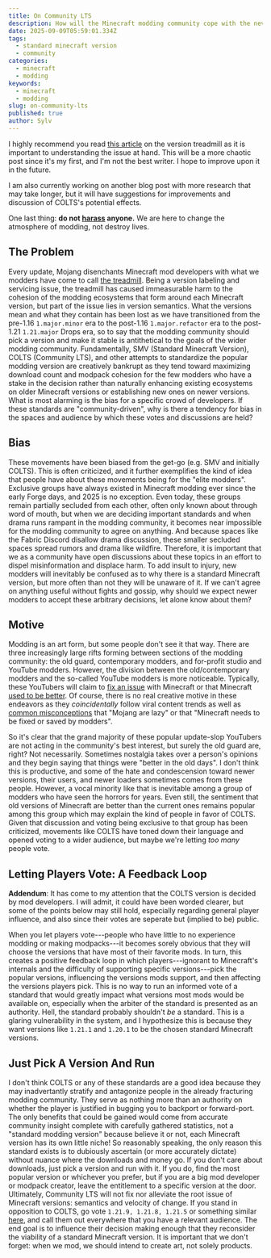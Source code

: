 ```yaml
---
title: On Community LTS
description: How will the Minecraft modding community cope with the never-ending cycle of breaking updates? Most certainly not with standards.
date: 2025-09-09T05:59:01.334Z
tags:
  - standard minecraft version
  - community
categories:
  - minecraft
  - modding
keywords:
  - minecraft
  - modding
slug: on-community-lts
published: true
author: Sylv
---
```


I highly recommend you read [this article](https://notes.highlysuspect.agency/blog/the_treadmill/) on the version treadmill as it is important to understanding the issue at hand. This will be a more chaotic post since it's my first, and I'm not the best writer. I hope to improve upon it in the future.

I am also currently working on another blog post with more research that may take longer, but it will have suggestions for improvements and discussion of COLTS's potential effects.

One last thing: **do not [harass](https://en.wikipedia.org/wiki/Harassment) anyone.** We are here to change the atmosphere of modding, not destroy lives.

## The Problem
Every update, Mojang disenchants Minecraft mod developers with what we modders have come to call [the treadmill](https://notes.highlysuspect.agency/blog/the_treadmill/). Being a version labeling and servicing issue, the treadmill has caused immeasurable harm to the cohesion of the modding ecosystems that form around each Minecraft version, but part of the issue lies in version semantics. What the versions mean and what they contain has been lost as we have transitioned from the pre-1.16 `1.major.minor` era to the post-1.16 `1.major.refactor` era to the post-1.21 `1.21.major` Drops era, so to say that the modding community should pick a version and make it stable is antithetical to the goals of the wider modding community. Fundamentally, SMV (Standard Minecraft Version), COLTS (Community LTS), and other attempts to standardize the popular modding version are creatively bankrupt as they tend toward maximizing download count and modpack cohesion for the few modders who have a stake in the decision rather than naturally enhancing existing ecosystems on older Minecraft versions or establishing new ones on newer versions. What is most alarming is the bias for a specific crowd of developers. If these standards are "community-driven", why is there a tendency for bias in the spaces and audience by which these votes and discussions are held?

## Bias
These movements have been biased from the get-go (e.g. SMV and initially COLTS). This is often criticized, and it further exemplifies the kind of idea that people have about these movements being for the "elite modders". Exclusive groups have always existed in Minecraft modding ever since the early Forge days, and 2025 is no exception. Even today, these groups remain partially secluded from each other, often only known about through word of mouth, but when we are deciding important standards and when drama runs rampant in the modding community, it becomes near impossible for the modding community to agree on anything. And because spaces like the Fabric Discord disallow drama discussion, these smaller secluded spaces spread rumors and drama like wildfire. Therefore, it is important that we as a community have open discussions about these topics in an effort to dispel misinformation and displace harm. To add insult to injury, new modders will inevitably be confused as to why there is a standard Minecraft version, but more often than not they will be unaware of it. If we can't agree on anything useful without fights and gossip, why should we expect newer modders to accept these arbitrary decisions, let alone know about them?

## Motive
Modding is an art form, but some people don't see it that way. There are three increasingly large rifts forming between sections of the modding community: the old guard, contemporary modders, and for-profit studio and YouTube modders. However, the division between the old/contemporary modders and the so-called YouTube modders is more noticeable. Typically, these YouTubers will claim to [fix an issue](https://www.youtube.com/watch?v=eiiys_JDNY8) with Minecraft or that Minecraft [used to be better](https://www.youtube.com/watch?v=bxxNj2Hhevk). Of course, there is no real creative motive in these endeavors as they *coincidentally* follow viral content trends as well as [common misconceptions](https://www.youtube.com/watch?v=4kTFVsrCbqQ) that "Mojang are lazy" or that "Minecraft needs to be fixed or saved by modders".

So it's clear that the grand majority of these popular update-slop YouTubers are not acting in the community's best interest, but surely the old guard are, right? Not necessarily. Sometimes nostalgia takes over a person's opinions and they begin saying that things were "better in the old days". I don't think this is productive, and some of the hate and condescension toward newer versions, their users, and newer loaders sometimes comes from these people. However, a vocal minority like that is inevitable among a group of modders who have seen the horrors for years. Even still, the sentiment that old versions of Minecraft are better than the current ones remains popular among this group which may explain the kind of people in favor of COLTS. Given that discussion and voting being exclusive to that group has been criticized, movements like COLTS have toned down their language and opened voting to a wider audience, but maybe we're letting *too many* people vote.

## Letting Players Vote: A Feedback Loop
**Addendum**: It has come to my attention that the COLTS version is decided by mod developers. I will admit, it could have been worded clearer, but some of the points below may still hold, especially regarding general player influence,  and also since their votes are seperate but (implied to be) public.

When you let players vote---people who have little to no experience modding or making modpacks---it becomes sorely obvious that they will choose the versions that have most of their favorite mods. In turn, this creates a positive feedback loop in which players---ignorant to Minecraft's internals and the difficulty of supporting specific versions---pick the popular versions, influencing the versions mods support, and then affecting the versions players pick. This is no way to run an informed vote of a standard that would greatly impact what versions most mods would be available on, especially when the arbiter of the standard is presented as an authority. Hell, the standard probably shouldn't *be* a standard. This is a glaring vulnerability in the system, and I hypothesize this is because they want versions like `1.21.1` and `1.20.1` to be the chosen standard Minecraft versions.

## Just Pick A Version And Run
I don't think COLTS or any of these standards are a good idea because they may inadvertantly stratify and antagonize people in the already fracturing modding community. They serve as nothing more than an authority on whether the player is justified in bugging you to backport or forward-port. The only benefits that could be gained would come from accurate community insight complete with carefully gathered statistics, not a "standard modding version" because believe it or not, each Minecraft version has its own little niche! So reasonably speaking, the only reason this standard exists is to dubiously ascertain (or more accurately dictate) without nuance where the downloads and money go. If you don't care about downloads, just pick a version and run with it. If you do, find the most popular version or whichever you prefer, but if you are a big mod developer or modpack creator, leave the entitlement to a specific version at the door. Ultimately, Community LTS will not fix nor alleviate the root issue of Minecraft versions: semantics and velocity of change. If you stand in opposition to COLTS, go vote `1.21.9, 1.21.8, 1.21.5` or something similar [here](https://thepansmith.github.io/colts/2025/), and call them out everywhere that you have a relevant audience. The end goal is to influence their decision making enough that they reconsider the viability of a standard Minecraft version. It is important that we don't forget: when we mod, we should intend to create art, not solely products.
